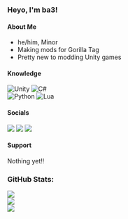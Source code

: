 ### Heyo, I'm ba3!
#### About Me
  - he/him, Minor
  - Making mods for Gorilla Tag
  - Pretty new to modding Unity games

#### Knowledge
![Unity](https://img.shields.io/badge/unity-%23000000.svg?style=for-the-badge&logo=unity&logoColor=white) 
![C#](https://img.shields.io/badge/c%23-%23239120.svg?style=for-the-badge&logo=c-sharp&logoColor=white)<br> 
![Python](https://img.shields.io/badge/python-3670A0?style=for-the-badge&logo=python&logoColor=ffdd54)
![Lua](https://img.shields.io/badge/lua-%232C2D72.svg?style=for-the-badge&logo=lua&logoColor=white)

#### Socials
<a href="https://www.youtube.com/@ba3themonke">
  <img src="https://img.shields.io/badge/YouTube-%23FF0000.svg?style=for-the-badge&logo=YouTube&logoColor=white"></a>
<a href="https://discord.gg/Gxsf7bCP4D">
  <img src="https://img.shields.io/badge/Discord-%235865F2.svg?style=for-the-badge&logo=discord&logoColor=white"></a>
<a href="https://github.com/ba3themonke/">
  <img src="https://img.shields.io/badge/github-%23121011.svg?style=for-the-badge&logo=github&logoColor=white"></a>
  
#### Support
Nothing yet!!
  
### GitHub Stats:
![](https://github-readme-stats.vercel.app/api?username=ba3themonke&theme=dark&hide_border=false&include_all_commits=false&count_private=false)<br/>
![](https://github-readme-streak-stats.herokuapp.com/?user=ba3themonke&theme=dark&hide_border=false)<br/>
![](https://github-readme-stats.vercel.app/api/top-langs/?username=ba3themonke&theme=dark&hide_border=false&include_all_commits=false&count_private=false&layout=compact)
